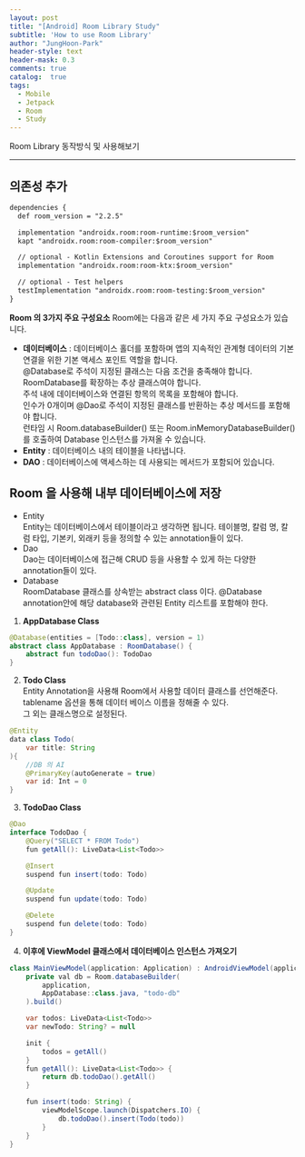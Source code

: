 ```yaml
---
layout: post
title: "[Android] Room Library Study"
subtitle: 'How to use Room Library'
author: "JungHoon-Park"
header-style: text
header-mask: 0.3
comments: true
catalog:  true
tags:
  - Mobile
  - Jetpack
  - Room
  - Study
---
```


Room Library 동작방식 및 사용해보기

---

## 의존성 추가

```xml
dependencies {
  def room_version = "2.2.5"

  implementation "androidx.room:room-runtime:$room_version"
  kapt "androidx.room:room-compiler:$room_version"

  // optional - Kotlin Extensions and Coroutines support for Room
  implementation "androidx.room:room-ktx:$room_version"

  // optional - Test helpers
  testImplementation "androidx.room:room-testing:$room_version"
}
```

**Room 의 3가지 주요 구성요소**
Room에는 다음과 같은 세 가지 주요 구성요소가 있습니다.

- **데이터베이스** : 데이터베이스 홀더를 포함하며 앱의 지속적인 관계형 데이터의 기본 연결을 위한 기본 액세스 포인트 역할을 합니다.<br/>
@Database로 주석이 지정된 클래스는 다음 조건을 충족해야 합니다.<br/>
RoomDatabase를 확장하는 추상 클래스여야 합니다.<br/>
주석 내에 데이터베이스와 연결된 항목의 목록을 포함해야 합니다.<br/>
인수가 0개이며 @Dao로 주석이 지정된 클래스를 반환하는 추상 메서드를 포함해야 합니다.<br/>
런타임 시 Room.databaseBuilder() 또는 Room.inMemoryDatabaseBuilder()를 호출하여 Database 인스턴스를 가져올 수 있습니다.<br/>
- **Entity** : 데이터베이스 내의 테이블을 나타냅니다.<br/>
- **DAO** : 데이터베이스에 액세스하는 데 사용되는 메서드가 포함되어 있습니다.

## Room 을 사용해 내부 데이터베이스에 저장
- Entity<br/>
Entity는 데이터베이스에서 테이블이라고 생각하면 됩니다.
테이블명, 칼럼 명, 칼럼 타입, 기본키, 외래키 등을 정의할 수 있는 annotation들이 있다.<br/>
- Dao<br/>
Dao는 데이터베이스에 접근해 CRUD 등을 사용할 수 있게 하는 다양한 annotation들이 있다.<br/>
- Database<br/>
RoomDatabase 클래스를 상속받는 abstract class 이다.
@Database annotation안에 해당 database와 관련된 Entity 리스트를 포함해야 한다.

1. **AppDatabase Class**
```java
@Database(entities = [Todo::class], version = 1)
abstract class AppDatabase : RoomDatabase() {
    abstract fun todoDao(): TodoDao
}
```

2. **Todo Class**<br/>
Entity Annotation을 사용해 Room에서 사용할 데이터 클래스를 선언해준다.<br/>
tablename 옵션을 통해 데이터 베이스 이름을 정해줄 수 있다.<br/>
그 외는 클래스명으로 설정된다.
```java
@Entity
data class Todo(
    var title: String
){
    //DB 의 AI
    @PrimaryKey(autoGenerate = true)
    var id: Int = 0
}
```

3. **TodoDao Class**
```java
@Dao
interface TodoDao {
    @Query("SELECT * FROM Todo")
    fun getAll(): LiveData<List<Todo>>

    @Insert
    suspend fun insert(todo: Todo)

    @Update
    suspend fun update(todo: Todo)

    @Delete
    suspend fun delete(todo: Todo)
}
```

4. **이후에 ViewModel 클래스에서 데이터베이스 인스턴스 가져오기**
```java
class MainViewModel(application: Application) : AndroidViewModel(application) {
    private val db = Room.databaseBuilder(
        application,
        AppDatabase::class.java, "todo-db"
    ).build()

    var todos: LiveData<List<Todo>>
    var newTodo: String? = null

    init {
        todos = getAll()
    }
    fun getAll(): LiveData<List<Todo>> {
        return db.todoDao().getAll()
    }

    fun insert(todo: String) {
        viewModelScope.launch(Dispatchers.IO) {
            db.todoDao().insert(Todo(todo))
        }
    }
}
```
